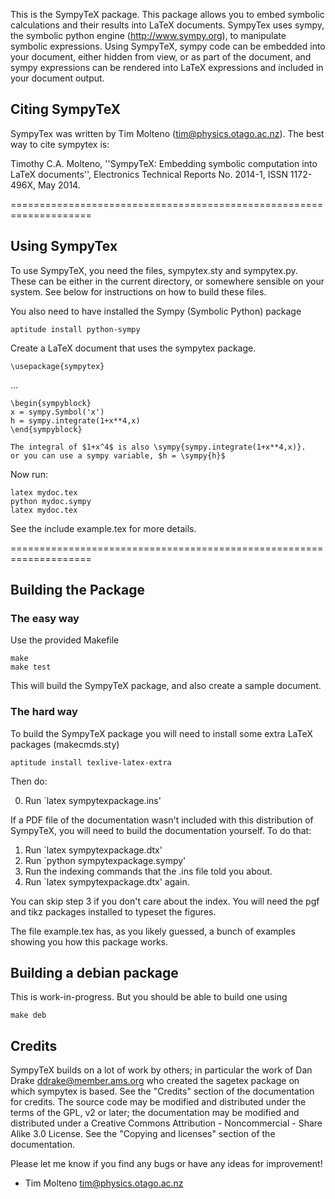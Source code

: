 This is the SympyTeX package. This package allows you to embed symbolic calculations
and their results into LaTeX documents. SympyTex uses sympy, the symbolic python engine (http://www.sympy.org), to manipulate
symbolic expressions. Using SympyTeX, sympy code can be embedded into your document, either hidden from view, or as part of the document, and
sympy expressions can be rendered into LaTeX expressions and included in your document output.

## Citing SympyTeX

SympyTex was written by Tim Molteno (tim@physics.otago.ac.nz). The best way to cite
sympytex is:


Timothy C.A. Molteno, ''SympyTeX: Embedding symbolic computation into LaTeX
documents'', Electronics Technical Reports No. 2014-1, ISSN 1172-496X, May 2014.

====================================================================

## Using SympyTex

To use SympyTeX, you need the files, sympytex.sty and sympytex.py. These can be either in the current
directory, or somewhere sensible on your system. See below for instructions on how to build these files.

You also need to have installed the Sympy (Symbolic Python) package

    aptitude install python-sympy

Create a LaTeX document that uses the sympytex package.

    \usepackage{sympytex}

...

    \begin{sympyblock}
    x = sympy.Symbol('x')
    h = sympy.integrate(1+x**4,x)
    \end{sympyblock}

    The integral of $1+x^4$ is also \sympy{sympy.integrate(1+x**4,x)}.
    or you can use a sympy variable, $h = \sympy{h}$

Now run:

    latex mydoc.tex
    python mydoc.sympy
    latex mydoc.tex

See the include example.tex for more details.

====================================================================

## Building the Package

### The easy way

Use the provided Makefile

    make 
    make test

This will build the SympyTeX package, and also create a sample document.

### The hard way
To build the SympyTeX package you will need to install some extra LaTeX
packages (makecmds.sty)

    aptitude install texlive-latex-extra

Then do:

  0. Run `latex sympytexpackage.ins'

If a PDF file of the documentation wasn't included with this
distribution of SympyTeX, you will need to build the documentation
yourself. To do that:

  1. Run `latex sympytexpackage.dtx'
  2. Run `python sympytexpackage.sympy'
  3. Run the indexing commands that the .ins file told you about.
  4. Run `latex sympytexpackage.dtx' again.

You can skip step 3 if you don't care about the index. You will need the
pgf and tikz packages installed to typeset the figures.

The file example.tex has, as you likely guessed, a bunch of examples
showing you how this package works.

## Building a debian package
This is work-in-progress. But you should be able to build one using

    make deb

## Credits

SympyTeX builds on a lot of work by others; in particular the work of
Dan Drake <ddrake@member.ams.org> who created the sagetex package on which
sympytex is based. See the "Credits" section
of the documentation for credits. The source code may be modified and
distributed under the terms of the GPL, v2 or later; the documentation
may be modified and distributed under a Creative Commons Attribution -
Noncommercial - Share Alike 3.0 License. See the "Copying and licenses"
section of the documentation.

Please let me know if you find any bugs or have any ideas for
improvement!

- Tim Molteno <tim@physics.otago.ac.nz>
